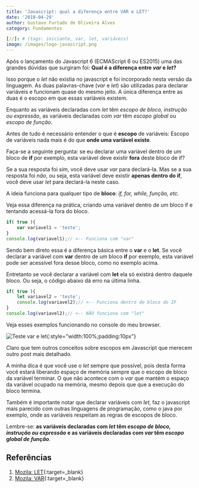 ```yaml
---
title: 'Javascript: qual a diferença entre VAR e LET?'
date: '2019-04-29'
author: Gustavo Furtado de Oliveira Alves
category: Fundamentos

[//]: # (tags: iniciante, var, let, variáveis)
image: /images/logo-javascript.png
---
```


Após o lançamento do Javascript 6 (ECMAScript 6 ou ES2015) uma das grandes dúvidas que surgiram foi:
**Qual é a diferença entre _var_ e _let_?**

Isso porque o _let_ não existia no javascript e foi incorporado nesta versão da linguagem.
As duas palavras-chave (_var_ e _let_) são utilizadas para declarar variáveis e funcionam quase do mesmo jeito.
A única diferença entre as duas é o escopo em que essas variáveis existem.

Enquanto as variáveis declaradas com _let_ têm _escopo de bloco, instrução ou expressão_,
as variáveis declaradas com _var_ têm _escopo global_ ou _escopo de função_.

Antes de tudo é necessário entender o que é **escopo** de variáveis:
Escopo de variáveis nada mais é do que **onde uma variável existe**.

Faça-se a seguinte pergunta: se eu declarar uma variável dentro de um bloco de **if** por exemplo,
esta variável deve existir **fora** deste bloco de if?

Se a sua resposta foi _sim_, você deve usar _var_ para declará-la.
Mas se a sua resposta foi _não_, ou seja, esta variável deve existir **apenas dentro do if**,
você deve usar _let_ para declará-la neste caso.

A ideia funciona para qualquer tipo de **bloco**: _if, for, while, função, etc._

Veja essa diferença na prática, criando uma variável dentro de um bloco if e tentando acessá-la fora do bloco.

```javascript
if( true ){
    var variavel1 = 'teste';
}
console.log(variavel1);// <-- Funciona com "var"
```

Sendo bem direto essa é a diferença básica entre o **var** e o **let**.
Se você declarar a variável com **var** dentro de um bloco **if** por exemplo,
esta variável pode ser acessível fora desse bloco, como no exemplo acima.

Entretanto se você declarar a variável com **let** ela só existirá dentro daquele bloco.
Ou seja, o código abaixo dá erro na última linha.

```javascript
if( true ){
    let variavel2 = 'teste';
    console.log(variavel2);// <-- Funciona dentro do bloco do IF
}
console.log(variavel2);// <-- NÃO funciona com "let"
```

Veja esses exemplos funcionando no console do meu browser.

![Teste var e let](/images/teste-var-let.gif){:style="width:100%;padding:10px"}

Claro que tem outros conceitos sobre escopos em Javascript que merecem outro post mais detalhado.

A minha dica é que você use o _let_ sempre que possível,
pois desta forma você estará liberando espaço de memória sempre que o escopo de bloco da variável terminar.
O que não acontece com o _var_ que mantém o espaço da variável ocupado na memória,
mesmo depois que que a execução do bloco termina.

Também é importante notar que declarar variáveis com _let_, faz o javascript mais parecido
com outras linguagens de programação, como o java por exemplo,
onde as variáveis respeitam as regras de escopos de bloco.

Lembre-se: **as variáveis declaradas com _let_ têm _escopo de bloco, instrução ou expressão_
e as variáveis declaradas com _var_ têm _escopo global de função_**.

## Referências

1. [Mozila: LET](https://developer.mozilla.org/pt-BR/docs/Web/JavaScript/Reference/Statements/let){:target=\_blank}
2. [Mozila: VAR](https://developer.mozilla.org/pt-BR/docs/Web/JavaScript/Reference/Statements/var){:target=\_blank}
